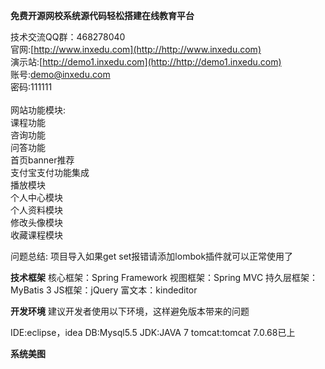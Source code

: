 **免费开源网校系统源代码轻松搭建在线教育平台**

技术交流QQ群：468278040</br>
官网:[http://www.inxedu.com](http://http://www.inxedu.com)</br>
演示站:[http://demo1.inxedu.com](http://http://demo1.inxedu.com)</br>
账号:demo@inxedu.com</br>
密码:111111</br>
</br>
网站功能模块:</br>
课程功能</br>
咨询功能</br>
问答功能</br>
首页banner推荐</br>
支付宝支付功能集成</br>
播放模块</br>
个人中心模块</br>
个人资料模块</br>
修改头像模块</br>
收藏课程模块</br>

问题总结:
项目导入如果get set报错请添加lombok插件就可以正常使用了</br>

**技术框架**
核心框架：Spring Framework
视图框架：Spring MVC 
持久层框架：MyBatis 3
JS框架：jQuery
富文本：kindeditor

**开发环境**
建议开发者使用以下环境，这样避免版本带来的问题

IDE:eclipse，idea
DB:Mysql5.5
JDK:JAVA 7
tomcat:tomcat 7.0.68已上

**系统美图**